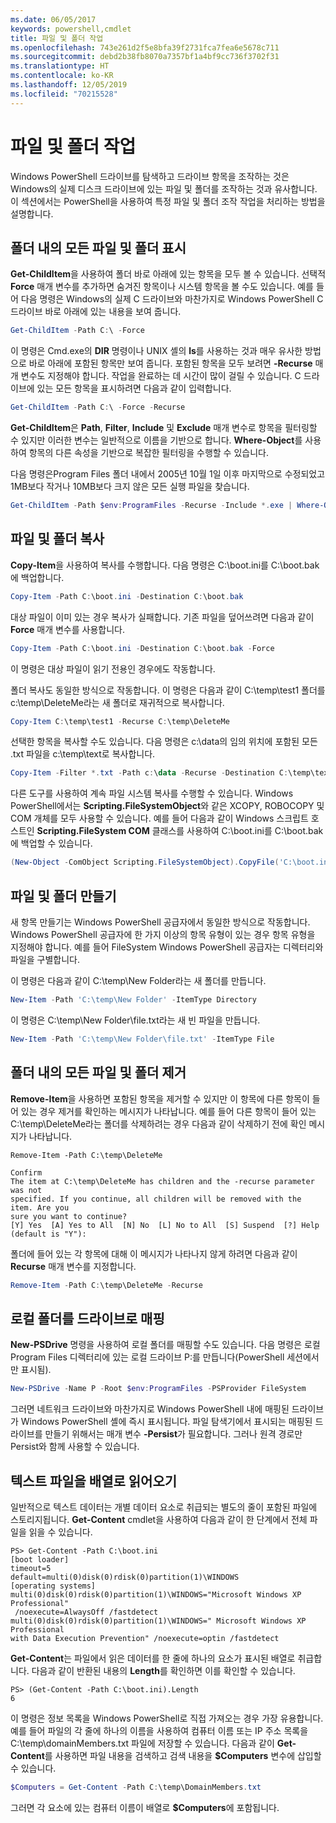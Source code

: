 ```yaml
---
ms.date: 06/05/2017
keywords: powershell,cmdlet
title: 파일 및 폴더 작업
ms.openlocfilehash: 743e261d2f5e8bfa39f2731fca7fea6e5678c711
ms.sourcegitcommit: debd2b38fb8070a7357bf1a4bf9cc736f3702f31
ms.translationtype: HT
ms.contentlocale: ko-KR
ms.lasthandoff: 12/05/2019
ms.locfileid: "70215528"
---
```

# <a name="working-with-files-and-folders"></a>파일 및 폴더 작업

Windows PowerShell 드라이브를 탐색하고 드라이브 항목을 조작하는 것은 Windows의 실제 디스크 드라이브에 있는 파일 및 폴더를 조작하는 것과 유사합니다. 이 섹션에서는 PowerShell을 사용하여 특정 파일 및 폴더 조작 작업을 처리하는 방법을 설명합니다.

## <a name="listing-all-the-files-and-folders-within-a-folder"></a>폴더 내의 모든 파일 및 폴더 표시

**Get-ChildItem**을 사용하여 폴더 바로 아래에 있는 항목을 모두 볼 수 있습니다. 선택적 **Force** 매개 변수를 추가하면 숨겨진 항목이나 시스템 항목을 볼 수도 있습니다. 예를 들어 다음 명령은 Windows의 실제 C 드라이브와 마찬가지로 Windows PowerShell C 드라이브 바로 아래에 있는 내용을 보여 줍니다.

```powershell
Get-ChildItem -Path C:\ -Force
```

이 명령은 Cmd.exe의 **DIR** 명령이나 UNIX 셸의 **ls**를 사용하는 것과 매우 유사한 방법으로 바로 아래에 포함된 항목만 보여 줍니다. 포함된 항목을 모두 보려면 **-Recurse** 매개 변수도 지정해야 합니다. 작업을 완료하는 데 시간이 많이 걸릴 수 있습니다. C 드라이브에 있는 모든 항목을 표시하려면 다음과 같이 입력합니다.

```powershell
Get-ChildItem -Path C:\ -Force -Recurse
```

**Get-ChildItem**은 **Path**, **Filter**, **Include** 및 **Exclude** 매개 변수로 항목을 필터링할 수 있지만 이러한 변수는 일반적으로 이름을 기반으로 합니다. **Where-Object**를 사용하여 항목의 다른 속성을 기반으로 복잡한 필터링을 수행할 수 있습니다.

다음 명령은Program Files 폴더 내에서 2005년 10월 1일 이후 마지막으로 수정되었고 1MB보다 작거나 10MB보다 크지 않은 모든 실행 파일을 찾습니다.

```powershell
Get-ChildItem -Path $env:ProgramFiles -Recurse -Include *.exe | Where-Object -FilterScript {($_.LastWriteTime -gt '2005-10-01') -and ($_.Length -ge 1mb) -and ($_.Length -le 10mb)}
```

## <a name="copying-files-and-folders"></a>파일 및 폴더 복사

**Copy-Item**을 사용하여 복사를 수행합니다. 다음 명령은 C:\\boot.ini를 C:\\boot.bak에 백업합니다.

```powershell
Copy-Item -Path C:\boot.ini -Destination C:\boot.bak
```

대상 파일이 이미 있는 경우 복사가 실패합니다. 기존 파일을 덮어쓰려면 다음과 같이 **Force** 매개 변수를 사용합니다.

```powershell
Copy-Item -Path C:\boot.ini -Destination C:\boot.bak -Force
```

이 명령은 대상 파일이 읽기 전용인 경우에도 작동합니다.

폴더 복사도 동일한 방식으로 작동합니다. 이 명령은 다음과 같이 C:\\temp\\test1 폴더를 c:\\temp\\DeleteMe라는 새 폴더로 재귀적으로 복사합니다.

```powershell
Copy-Item C:\temp\test1 -Recurse C:\temp\DeleteMe
```

선택한 항목을 복사할 수도 있습니다. 다음 명령은 c:\\data의 임의 위치에 포함된 모든 .txt 파일을 c:\\temp\\text로 복사합니다.

```powershell
Copy-Item -Filter *.txt -Path c:\data -Recurse -Destination C:\temp\text
```

다른 도구를 사용하여 계속 파일 시스템 복사를 수행할 수 있습니다. Windows PowerShell에서는 **Scripting.FileSystemObject**와 같은 XCOPY, ROBOCOPY 및 COM 개체를 모두 사용할 수 있습니다. 예를 들어 다음과 같이 Windows 스크립트 호스트인 **Scripting.FileSystem COM** 클래스를 사용하여 C:\\boot.ini를 C:\\boot.bak에 백업할 수 있습니다.

```powershell
(New-Object -ComObject Scripting.FileSystemObject).CopyFile('C:\boot.ini', 'C:\boot.bak')
```

## <a name="creating-files-and-folders"></a>파일 및 폴더 만들기

새 항목 만들기는 Windows PowerShell 공급자에서 동일한 방식으로 작동합니다. Windows PowerShell 공급자에 한 가지 이상의 항목 유형이 있는 경우 항목 유형을 지정해야 합니다. 예를 들어 FileSystem Windows PowerShell 공급자는 디렉터리와 파일을 구별합니다.

이 명령은 다음과 같이 C:\\temp\\New Folder라는 새 폴더를 만듭니다.

```powershell
New-Item -Path 'C:\temp\New Folder' -ItemType Directory
```

이 명령은 C:\\temp\\New Folder\\file.txt라는 새 빈 파일을 만듭니다.

```powershell
New-Item -Path 'C:\temp\New Folder\file.txt' -ItemType File
```

## <a name="removing-all-files-and-folders-within-a-folder"></a>폴더 내의 모든 파일 및 폴더 제거

**Remove-Item**을 사용하면 포함된 항목을 제거할 수 있지만 이 항목에 다른 항목이 들어 있는 경우 제거를 확인하는 메시지가 나타납니다. 예를 들어 다른 항목이 들어 있는 C:\\temp\\DeleteMe라는 폴더를 삭제하려는 경우 다음과 같이 삭제하기 전에 확인 메시지가 나타납니다.

```
Remove-Item -Path C:\temp\DeleteMe

Confirm
The item at C:\temp\DeleteMe has children and the -recurse parameter was not
specified. If you continue, all children will be removed with the item. Are you
sure you want to continue?
[Y] Yes  [A] Yes to All  [N] No  [L] No to All  [S] Suspend  [?] Help
(default is "Y"):
```

폴더에 들어 있는 각 항목에 대해 이 메시지가 나타나지 않게 하려면 다음과 같이 **Recurse** 매개 변수를 지정합니다.

```powershell
Remove-Item -Path C:\temp\DeleteMe -Recurse
```

## <a name="mapping-a-local-folder-as-a-drive"></a>로컬 폴더를 드라이브로 매핑

**New-PSDrive** 명령을 사용하여 로컬 폴더를 매핑할 수도 있습니다. 다음 명령은 로컬 Program Files 디렉터리에 있는 로컬 드라이브 P:를 만듭니다(PowerShell 세션에서만 표시됨).

```powershell
New-PSDrive -Name P -Root $env:ProgramFiles -PSProvider FileSystem
```

그러면 네트워크 드라이브와 마찬가지로 Windows PowerShell 내에 매핑된 드라이브가 Windows PowerShell 셸에 즉시 표시됩니다.
파일 탐색기에서 표시되는 매핑된 드라이브를 만들기 위해서는 매개 변수 **-Persist**가 필요합니다. 그러나 원격 경로만 Persist와 함께 사용할 수 있습니다.


## <a name="reading-a-text-file-into-an-array"></a>텍스트 파일을 배열로 읽어오기

일반적으로 텍스트 데이터는 개별 데이터 요소로 취급되는 별도의 줄이 포함된 파일에 스토리지됩니다. **Get-Content** cmdlet을 사용하여 다음과 같이 한 단계에서 전체 파일을 읽을 수 있습니다.

```
PS> Get-Content -Path C:\boot.ini
[boot loader]
timeout=5
default=multi(0)disk(0)rdisk(0)partition(1)\WINDOWS
[operating systems]
multi(0)disk(0)rdisk(0)partition(1)\WINDOWS="Microsoft Windows XP Professional"
 /noexecute=AlwaysOff /fastdetect
multi(0)disk(0)rdisk(0)partition(1)\WINDOWS=" Microsoft Windows XP Professional
with Data Execution Prevention" /noexecute=optin /fastdetect
```

**Get-Content**는 파일에서 읽은 데이터를 한 줄에 하나의 요소가 표시된 배열로 취급합니다. 다음과 같이 반환된 내용의 **Length**를 확인하면 이를 확인할 수 있습니다.

```
PS> (Get-Content -Path C:\boot.ini).Length
6
```

이 명령은 정보 목록을 Windows PowerShell로 직접 가져오는 경우 가장 유용합니다. 예를 들어 파일의 각 줄에 하나의 이름을 사용하여 컴퓨터 이름 또는 IP 주소 목록을 C:\\temp\\domainMembers.txt 파일에 저장할 수 있습니다. 다음과 같이 **Get-Content**를 사용하면 파일 내용을 검색하고 검색 내용을 **$Computers** 변수에 삽입할 수 있습니다.

```powershell
$Computers = Get-Content -Path C:\temp\DomainMembers.txt
```

그러면 각 요소에 있는 컴퓨터 이름이 배열로 **$Computers**에 포함됩니다.
